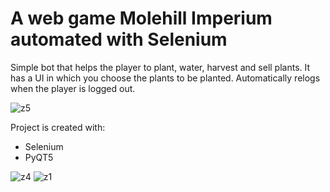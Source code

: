 # A web game Molehill Imperium automated with Selenium

Simple bot that helps the player to plant, water, harvest and sell plants. It has a UI in which you choose the plants to be planted. Automatically relogs when the player is logged out.

![z5](https://user-images.githubusercontent.com/96060616/190684769-0c00e633-6767-48de-8659-9c5ad2ed94f3.PNG)

Project is created with:
* Selenium
* PyQT5

![z4](https://user-images.githubusercontent.com/96060616/190686518-abcb7a28-a6b8-40cc-a150-8bed9d38422a.PNG)
![z1](https://user-images.githubusercontent.com/96060616/190686616-645e0728-1c47-4742-bcb3-ea32a1c1dd0d.PNG)

